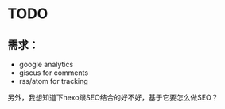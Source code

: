 # TODO

## 需求：
- google analytics
- giscus for comments
- rss/atom for tracking

另外，我想知道下hexo跟SEO结合的好不好，基于它要怎么做SEO？